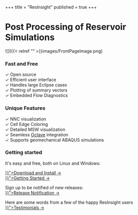 +++
title = "ResInsight"
published = true
+++
<title>ResInsight • 3D viewer and post processing of reservoir models</title>

# Post Processing of Reservoir Simulations

![]({{< relref "" >}}images/FrontPageImage.png)

<!--
<section class="intro">
  <div class="grid">
    <div class="unit whole center-on-mobiles">
      <p class="first">Post Processing of Reservoir Simulations</p>
    </div>
    <div class="post-content">
	  <img src="{{< relref "" >}}images/FrontPageImage.png" alt="Reservoir" />
    </div>
  </div>
</section> -->
<section class="features">
  <div class="grid">
    <div class="unit one-third">
      <h3>Fast and Free</h3>
      <p>
        &#x2713; Open source<br>
        &#x2713; Efficient user interface<br>
	&#x2713; Handles large Eclipse cases<br>
        &#x2713; Plotting of summary vectors<br>
	&#x2713; Embedded Flow Diagnostics<br>
      </p>
    </div>
    <div class="unit one-third">
      <h3>Unique Features</h3>
      <p>
        &#x2713; NNC visualization<br>
        &#x2713; Cell Edge Coloring<br>
        &#x2713; Detailed MSW visualization<br>
        &#x2713; Seamless <a href="http://www.gnu.org/software/octave/"> Octave</a> integration<br>
        &#x2713; Supports geomechanical ABAQUS simulations<br>
      </p>
    </div>
    <div class="unit one-third">
      <h3>Getting started</h3>
      <p>
        It's easy and free, both on Linux and Windows:
      </p>
      <a href="{{< ref "getting-started/Download-and-Install/" >}}">Download and Install &rarr;</a><br>
      <a href="{{< ref "getting-started" >}}">Getting Started &rarr;</a>
      <p>Sign up to be notified of new releases:
        <br>
        <a href="{{< relref "releasenotification" >}}">Release Notification &rarr;</a>
      </p>
      </div>
    <div class="clear"></div>
  </div>

  <div class="grid">
    <div class="unit whole center-on-mobiles">
      <p>Here are some words from a few of the happy ResInsight users <a href="{{< relref "testimonials" >}}">Testimonials &rarr;</a> </p>
    </div>
  </div>
</section>
